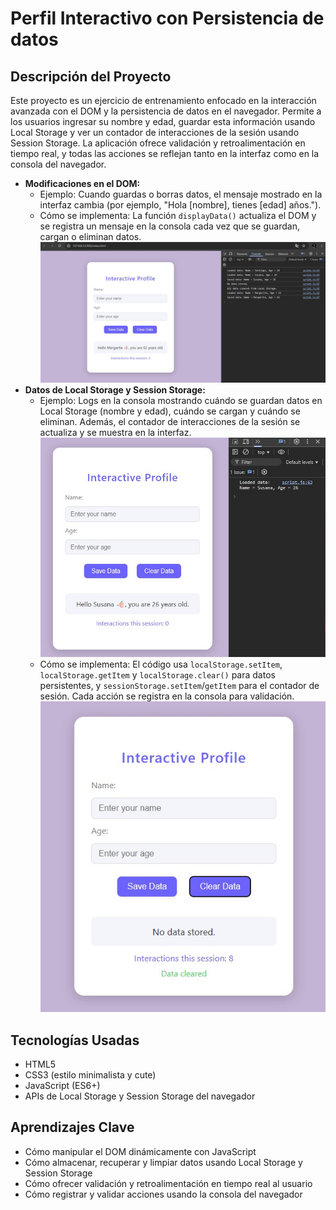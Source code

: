# Perfil Interactivo con Persistencia de datos

## Descripción del Proyecto
Este proyecto es un ejercicio de entrenamiento enfocado en la interacción avanzada con el DOM y la persistencia de datos en el navegador. Permite a los usuarios ingresar su nombre y edad, guardar esta información usando Local Storage y ver un contador de interacciones de la sesión usando Session Storage. La aplicación ofrece validación y retroalimentación en tiempo real, y todas las acciones se reflejan tanto en la interfaz como en la consola del navegador.

- **Modificaciones en el DOM:**
  - Ejemplo: Cuando guardas o borras datos, el mensaje mostrado en la interfaz cambia (por ejemplo, "Hola [nombre], tienes [edad] años.").
  - Cómo se implementa: La función `displayData()` actualiza el DOM y se registra un mensaje en la consola cada vez que se guardan, cargan o eliminan datos.  ![](1.jpg)
- **Datos de Local Storage y Session Storage:**
  - Ejemplo: Logs en la consola mostrando cuándo se guardan datos en Local Storage (nombre y edad), cuándo se cargan y cuándo se eliminan. Además, el contador de interacciones de la sesión se actualiza y se muestra en la interfaz.  ![](3.jpg)
  - Cómo se implementa: El código usa `localStorage.setItem`, `localStorage.getItem` y `localStorage.clear()` para datos persistentes, y `sessionStorage.setItem`/`getItem` para el contador de sesión. Cada acción se registra en la consola para validación. 
  ![](2.jpg)


## Tecnologías Usadas
- HTML5
- CSS3 (estilo minimalista y cute)
- JavaScript (ES6+)
- APIs de Local Storage y Session Storage del navegador

## Aprendizajes Clave
- Cómo manipular el DOM dinámicamente con JavaScript
- Cómo almacenar, recuperar y limpiar datos usando Local Storage y Session Storage
- Cómo ofrecer validación y retroalimentación en tiempo real al usuario
- Cómo registrar y validar acciones usando la consola del navegador
